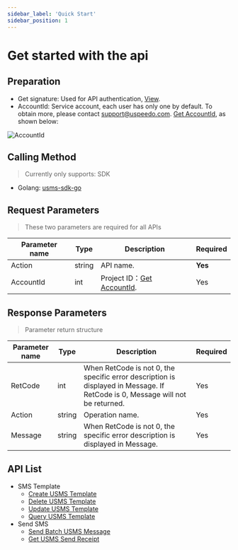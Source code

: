 ```yaml
---
sidebar_label: 'Quick Start'
sidebar_position: 1
---
```


# Get started with the api

## Preparation

- Get signature: Used for API authentication, [View](/docs/sms/api/signature-1). 
- AccountId: Service account, each user has only one by default. To obtain more, please contact support@uspeedo.com. [Get AccountId](https://console.uspeedo.com/sms/overview), as shown below:

![AccountId](/img/sdk/accountId.png)

## Calling Method

> Currently only supports: SDK

- Golang: [usms-sdk-go](https://github.com/uSpeedo/usms-sdk-go)

## Request Parameters

> These two parameters are required for all APIs

|Parameter name| Type |Description|Required|
|---|---|---|---|
| Action | string | API name.   | **Yes**  |
| AccountId | int | Project ID：[Get AccountId](https://console.uspeedo.com/sms/overview).    | Yes |

## Response Parameters

> Parameter return structure

|Parameter name|Type|Description|Required|
|---|---|---|---|
|RetCode|int|When RetCode is not 0, the specific error description is displayed in Message. If RetCode is 0, Message will not be returned.|Yes|
|Action|string|Operation name.|Yes|
|Message|string|When RetCode is not 0, the specific error description is displayed in Message.|Yes|

## API List

- SMS Template
  - [Create USMS Template](/docs/sms/api/list/CreateUSMSTemplate)
  - [Delete USMS Template](/docs/sms/api/list/DeleteUSMSTemplate)
  - [Update USMS Template](/docs/sms/api/list/UpdateUSMSTemplate)
  - [Query USMS Template](/docs/sms/api/list/QueryUSMSTemplate)
- Send SMS
  - [Send Batch USMS Message](/docs/sms/api/list/SendBatchUSMSMessage)
  - [Get USMS Send Receipt](/docs/sms/api/list/GetUSMSSendReceipt)
